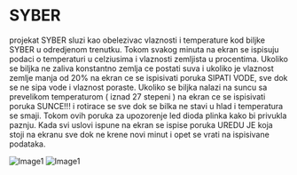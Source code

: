 # SYBER
projekat SYBER sluzi kao obelezivac vlaznosti i temperature kod biljke SYBER u odredjenom trenutku. 
Tokom svakog minuta na ekran se ispisuju podaci o temperaturi u celziusima i vlaznosti zemljista u procentima.
Ukoliko se biljka ne zaliva konstantno zemlja ce postati suva i ukoliko je vlaznost zemlje manja od 20% na ekran ce se 
ispisivati poruka SIPATI VODE, sve dok se ne sipa vode i vlaznost poraste.
Ukoliko se biljka nalazi na suncu sa prevelikom temperaturom ( iznad 27 stepeni ) na ekran ce se ispisivati poruka SUNCE!!!
i rotirace se sve dok se bilka ne stavi u hlad i temperatura se smaji.
Tokom ovih poruka za upozorenje led dioda plinka kako bi privukla paznju.
Kada svi uslovi ispune na ekran se ispise poruka UREDU JE koja stoji na ekranu sve dok ne krene novi minut i opet se vrati na 
ispisivane podataka.

![Image1](https://scontent.fbeg5-1.fna.fbcdn.net/v/t1.15752-9/37004082_494152994361293_5089895871961628672_n.jpg?_nc_cat=0&oh=b0e03e13ddc13302212a0a4136305216&oe=5BE20397)
![Image1](https://scontent.fbeg5-1.fna.fbcdn.net/v/t1.15752-9/37019315_494155821027677_5416762640036790272_n.jpg?_nc_cat=0&oh=678822fd0539597c80b6959592b2ac0e&oe=5BCF9A00)
